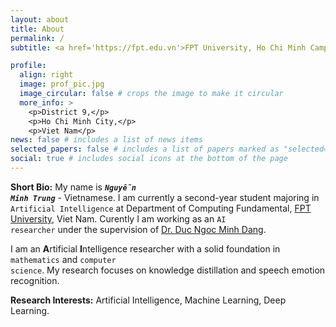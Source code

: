 ```yaml
---
layout: about
title: About
permalink: /
subtitle: <a href='https://fpt.edu.vn'>FPT University, Ho Chi Minh Campus.</a>

profile:
  align: right
  image: prof_pic.jpg
  image_circular: false # crops the image to make it circular
  more_info: >
    <p>District 9,</p>
    <p>Ho Chi Minh City,</p>
    <p>Viet Nam</p>
news: false # includes a list of news items
selected_papers: false # includes a list of papers marked as "selected={true}"
social: true # includes social icons at the bottom of the page
---
```


**Short Bio:** My name is **<code><b><i>Nguyễn Minh Trung</i></b></code>** - Vietnamese. I am currently a second-year student majoring in <code>Artificial Intelligence</code> at Department of Computing Fundamental, <a href="https://fpt.edu.vn">FPT University</a>, Viet Nam. Curently I am working as an <code>AI researcher</code> under the supervision of <a href="https://dnmduc.github.io/">Dr. Duc Ngoc Minh Dang</a>. 

I am an <b>A</b>rtificial <b>I</b>ntelligence researcher with a solid foundation in <code>mathematics</code> and <code>computer science</code>. My research focuses on knowledge distillation and speech emotion recognition.

**Research Interests:** Artificial Intelligence, Machine Learning, Deep Learning.